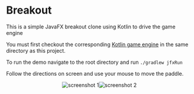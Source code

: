 # Breakout
This is a simple JavaFX breakout clone using Kotlin to drive the game engine

You must first checkout the corresponding [Kotlin game engine](https://github.com/reactivemobile/BreakoutEngine) in the same directory as this project.

To run the demo navigate to the root directory and run 
`./gradlew jfxRun`

Follow the directions on screen and use your mouse to move the paddle.

<p align="center">
  <img src="http://www.reactivemobile.com/github-images/ss1.png" title="screenshot 1"><img src="http://www.reactivemobile.com/github-images/ss3.png" title="screenshot 2">
</p>
